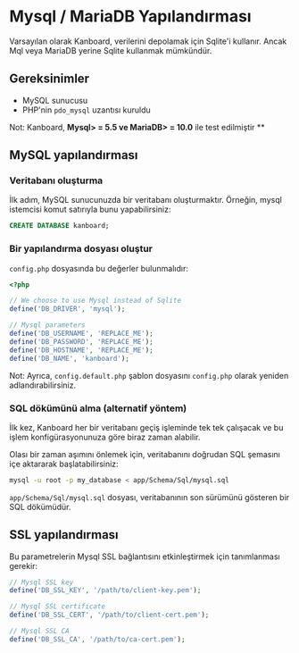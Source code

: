 Mysql / MariaDB Yapılandırması
===========================

Varsayılan olarak Kanboard, verilerini depolamak için Sqlite'i kullanır.
Ancak Mql veya MariaDB yerine Sqlite kullanmak mümkündür.

Gereksinimler
------------

- MySQL sunucusu
- PHP'nin `pdo_mysql` uzantısı kuruldu

Not: Kanboard, **Mysql> = 5.5 ve MariaDB> = 10.0** ile test edilmiştir **

MySQL yapılandırması
-------------------

### Veritabanı oluşturma

İlk adım, MySQL sunucunuzda bir veritabanı oluşturmaktır.
Örneğin, mysql istemcisi komut satırıyla bunu yapabilirsiniz:

```sql
CREATE DATABASE kanboard;
```

### Bir yapılandırma dosyası oluştur

`config.php` dosyasında bu değerler bulunmalıdır:

```php
<?php

// We choose to use Mysql instead of Sqlite
define('DB_DRIVER', 'mysql');

// Mysql parameters
define('DB_USERNAME', 'REPLACE_ME');
define('DB_PASSWORD', 'REPLACE_ME');
define('DB_HOSTNAME', 'REPLACE_ME');
define('DB_NAME', 'kanboard');
```

Not: Ayrıca, `config.default.php` şablon dosyasını `config.php` olarak yeniden adlandırabilirsiniz.

### SQL dökümünü alma (alternatif yöntem)

İlk kez, Kanboard her bir veritabanı geçiş işleminde tek tek çalışacak ve bu işlem konfigürasyonunuza göre biraz zaman alabilir.

Olası bir zaman aşımını önlemek için, veritabanını doğrudan SQL şemasını içe aktararak başlatabilirsiniz:

```bash
mysql -u root -p my_database < app/Schema/Sql/mysql.sql
```

`app/Schema/Sql/mysql.sql` dosyası, veritabanının son sürümünü gösteren bir SQL dökümüdür.

SSL yapılandırması
-----------------

Bu parametrelerin Mysql SSL bağlantısını etkinleştirmek için tanımlanması gerekir:

```php
// Mysql SSL key
define('DB_SSL_KEY', '/path/to/client-key.pem');

// Mysql SSL certificate
define('DB_SSL_CERT', '/path/to/client-cert.pem');

// Mysql SSL CA
define('DB_SSL_CA', '/path/to/ca-cert.pem');
```
